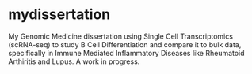 # mydissertation
My Genomic Medicine dissertation using Single Cell Transcriptomics (scRNA-seq) to study B Cell Differentiation and compare it to bulk data, specifically in Immune Mediated Inflammatory Diseases like Rheumatoid Arthiritis and Lupus. A work in progress.
